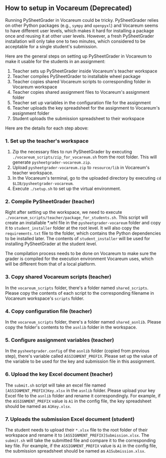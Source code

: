 
## How to setup in Vocareum (Deprecated)

Running PySheetGrader in Vocareum could be tricky. PySheetGrader relies on other Python packages (e.g., `sympy` and `openpyxl`) and Vocareum seems to have different user levels, which makes it hard for installing a package once and reusing it at other user levels.
However, a fresh PySheetGrader installation will only take one to two minutes, which considered to be acceptable for a single student's submission. 

Here are the general steps on setting up PySheetGrader in Vocareum to make it usable for the students in an assignment:

1. Teacher sets up PySheetGrader inside Vocareum's teacher workspace 
2. Teacher compiles PySheetGrader to installable wheel package 
3. Teacher copies shared Vocareum scripts to corresponding folder in Vocareum workspace 
4. Teacher copies shared assignment files to Vocareum's assignment folder
5. Teacher set up variables in the configuration file for the assignment
6. Teacher uploads the key spreadsheet for the assignment to Vocareum's assignment folder
7. Student uploads the submission spreadsheet to their workspace

Here are the details for each step above:

### 1. Set up the teacher's workspace

1. Zip the necessary files to run PySheetGrader by executing `./vocareum_scripts/zip_for_vocareum.sh` from the root folder. This will generate `pysheetgrader-vocareum.zip`.
2. Upload `pysheetgrader-vocareum.zip` to `resource/lib` in Vocareum's teacher workspace.
3. In the Vocareum's terminal, go to the uploaded directory by executing `cd $LIB/pysheetgrader-vocareum`.
4. Execute `./setup.sh` to set up the virtual environment.

### 2. Compile PySheetGrader (teacher)

Right after setting up the workspace, we need to execute `./vocareum_scripts/teacher/package_for_students.sh`. This script will create an installable *.whl file in the `pysheetgrader-vocareum` folder and copy it to `student_installer` folder at the root level. It will also copy the `requirements.txt` file to the folder, which contains the Python dependencies to be installed later. The contents of `student_installer` will be used for installing PySheetGrader at the student level.

The compilation process needs to be done on Vocareum to make sure the grader is compiled for the execution environment Vocareum uses, which will be different from that of a local platform.

### 3. Copy shared Vocareum scripts (teacher)

In the `vocareum_scripts` folder, there's a folder named `shared_scripts`. Please copy the contents of each script to the corresponding filename in Vocareum workspace's `scripts` folder.

### 4. Copy configuration file (teacher)

In the `vocareum_scripts` folder, there's a folder named `shared_asnlib`. Please copy the folder's contents to the `asnlib` folder in the workspace.

### 5. Configure assignment variables (teacher)

In the `pysheetgrader.config` of the `asnlib` folder (copied from previous step), there's variable called `ASSIGNMENT_PREFIX`. Please set up the value of the variable to be used for the key and submission file in this assignment.

### 6. Upload the key Excel document (teacher)

The `submit.sh` script will take an excel file named `[ASSIGNMENT_PREFIX]Key.xlsx` in the `asnlib` folder. Please upload your key Excel file to the `asnlib` folder and rename it correspondingly. For example, if the `ASSIGNMENT_PREFIX` value is `A1` in the config file, the key spreadsheet should be named as `A1Key.xlsx`.

### 7. Uploads the submission Excel document (student)

The student needs to upload their `*.xlsx` file to the root folder of their workspace and rename it to `[ASSIGNMENT_PREFIX]Submission.xlsx`. The `submit.sh` will take the submitted file and compare it to the corresponding key file. For example, if the `ASSIGNMENT_PREFIX` value is `A1` in the config file, the submission spreadsheet should be named as `A1Submission.xlsx`.
